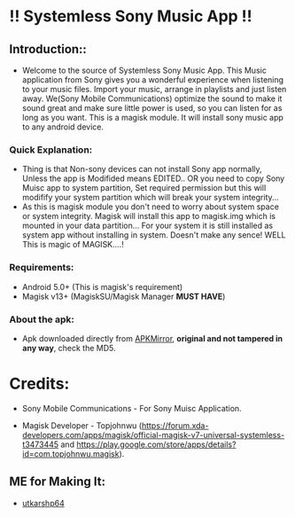 
# !! Systemless Sony Music App !! 


## Introduction::
* Welcome to the source of Systemless Sony Music App. This Music application from Sony gives you a wonderful experience when listening to your music files. Import your music, arrange in playlists and just listen away. We(Sony Mobile Communications) optimize the sound to make it sound great and make sure little power is used, so you can listen for as long as you want. This is a magisk module. It will install sony music app to any android device.

### Quick Explanation:
* Thing is that Non-sony devices can not install Sony app normally, Unless the app is Modifided means EDITED.. OR you need to copy Sony Muisc app to system partition, Set required permission but this will modifify your system partition which will break your system integrity...
* As this is magisk module you don't need to worry about system space or system integrity. Magisk will install this app to magisk.img which is mounted in your data partition... For your system it is still installed as system app without installing in system. Doesn't make any sence! WELL This is magic of MAGISK....!

### Requirements:
* Android 5.0+ (This is magisk's requirement)
* Magisk v13+ (MagiskSU/Magisk Manager **MUST HAVE**)

### About the apk:
* Apk downloaded directly from [APKMirror](http://www.apkmirror.com/apk/sony-mobile-communications/walkman-music/ "Sony Music
By Sony Mobile Communications's APKMirror page"), **original and not tampered in any way**, check the MD5.

# Credits:
* Sony Mobile Communications - For Sony Muisc Application.

* Magisk Developer - Topjohnwu (https://forum.xda-developers.com/apps/magisk/official-magisk-v7-universal-systemless-t3473445 and https://play.google.com/store/apps/details?id=com.topjohnwu.magisk).

## ME for Making It:
* [utkarshp64](https://forum.xda-developers.com/member.php?u=5186554 "Author's XDA profile")
